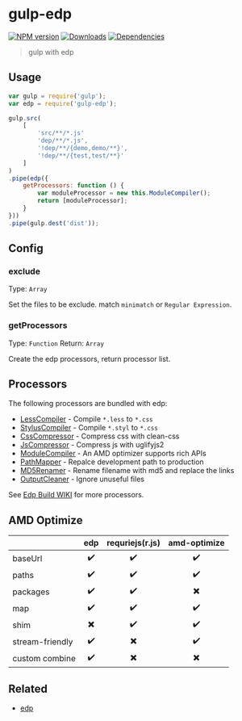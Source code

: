 # gulp-edp

[![NPM version][npm-image]][npm-url]
[![Downloads][downloads-image]][npm-url]
[![Dependencies][dep-image]][dep-url]

> gulp with edp

## Usage

```js
var gulp = require('gulp');
var edp = require('gulp-edp');

gulp.src(
    [
        'src/**/*.js'
        'dep/**/*.js',
        '!dep/**/{demo,demo/**}',
        '!dep/**/{test,test/**}'
    ]
)
.pipe(edp({
    getProcessors: function () {
        var moduleProcessor = new this.ModuleCompiler();
        return [moduleProcessor];
    }
}))
.pipe(gulp.dest('dist'));

```

## Config

### exclude 

Type: `Array`

Set the files to be exclude. match `minimatch` or `Regular Expression`.

### getProcessors

Type: `Function`
Return: `Array`

Create the edp processors, return processor list.

## Processors

The following processors are bundled with edp:

* [LessCompiler][lesscompiler-url] - Compile `*.less` to `*.css`
* [StylusCompiler][styluscompiler-url] - Compile `*.styl` to `*.css`
* [CssCompressor][csscompressor-url] - Compress css with clean-css
* [JsCompressor][jscompressor-url] - Compress js with uglifyjs2
* [ModuleCompiler][modulecompiler-url] - An AMD optimizer supports rich APIs  
* [PathMapper][pathmapper-url] - Repalce development path to production 
* [MD5Renamer][md5renamer-url] - Rename filename with md5 and replace the links
* [OutputCleaner][outputcleaner-url] - Ignore unuseful files

See [Edp Build WIKI][edp-wiki-build-url] for more processors.

## AMD Optimize

|                   | edp                      | requriejs\(r.js\)        | amd-optimize             |
| ----------------- |:------------------------:|:------------------------:|:------------------------:|
| baseUrl           | :heavy_check_mark:       | :heavy_check_mark:       | :heavy_check_mark:       |
| paths             | :heavy_check_mark:       | :heavy_check_mark:       | :heavy_check_mark:       |
| packages          | :heavy_check_mark:       | :heavy_check_mark:       | :heavy_multiplication_x: |
| map               | :heavy_check_mark:       | :heavy_check_mark:       | :heavy_check_mark:       |
| shim              | :heavy_multiplication_x: | :heavy_check_mark:       | :heavy_check_mark:       |
| stream-friendly   | :heavy_check_mark:       | :heavy_multiplication_x: | :heavy_check_mark:       |
| custom combine    | :heavy_check_mark:       | :heavy_multiplication_x: | :heavy_multiplication_x: |


## Related

- [edp][edp-url]

[downloads-image]: http://img.shields.io/npm/dm/gulp-edp.svg
[npm-url]: https://npmjs.org/package/gulp-edp
[npm-image]: http://img.shields.io/npm/v/gulp-edp.svg
[dep-url]: https://david-dm.org/junmer/gulp-edp
[dep-image]: http://img.shields.io/david/junmer/gulp-edp.svg

[edp-url]: https://github.com/ecomfe/edp
[edp-wiki-build-url]: https://github.com/ecomfe/edp/wiki/Build
[lesscompiler-url]: https://github.com/ecomfe/edp/wiki/build-processors#lesscompiler
[styluscompiler-url]: https://github.com/ecomfe/edp/wiki/build-processors#styluscompiler
[csscompressor-url]: https://github.com/ecomfe/edp/wiki/build-processors#csscompressor
[jscompressor-url]: https://github.com/ecomfe/edp/wiki/build-processors#jscompressor
[modulecompiler-url]: https://github.com/ecomfe/edp/wiki/build-processors#modulecompiler
[pathmapper-url]: https://github.com/ecomfe/edp/wiki/build-processors#pathmapper
[md5renamer-url]: https://github.com/ecomfe/edp/wiki/build-processors#md5renamer
[outputcleaner-url]: https://github.com/ecomfe/edp/wiki/build-processors#outputcleaner
